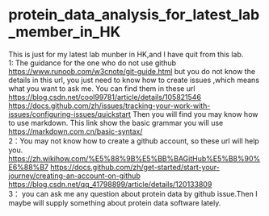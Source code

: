 # protein_data_analysis_for_latest_lab_member_in_HK
This is just for my latest lab munber in HK,and I have quit from this lab.  
1: The guidance for the one who do not use github   https://www.runoob.com/w3cnote/git-guide.html  but you do not know the details in this url, you just need to know how to create issues ,which means what you want to ask me. You can find them in these url https://blog.csdn.net/cool99781/article/details/105821546 https://docs.github.com/zh/issues/tracking-your-work-with-issues/configuring-issues/quickstart 
Then you will find you may know how to use markdown. This link show the basic grammar you will use  https://markdown.com.cn/basic-syntax/   
2：You may not know how to create a github account, so these url will help you. https://zh.wikihow.com/%E5%88%9B%E5%BB%BAGitHub%E5%B8%90%E6%88%B7   https://docs.github.com/zh/get-started/start-your-journey/creating-an-account-on-github  https://blog.csdn.net/qq_41798899/article/details/120133809   
3： you can ask me any question about protein data by github issue.Then I maybe will supply something about protein data software lately.

